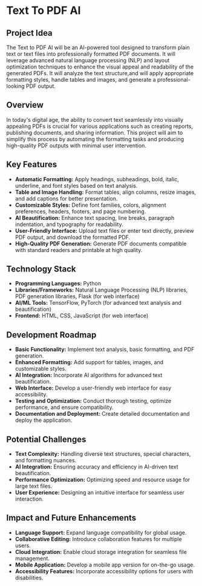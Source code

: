 # Text To PDF AI

## Project Idea

The Text to PDF AI will be an AI-powered tool designed to transform plain text or text files into professionally formatted PDF documents. It will leverage advanced natural language processing (NLP) and layout optimization techniques to enhance the visual appeal and readability of the generated PDFs. It will analyze the text structure,and will apply appropriate formatting styles, handle tables and images, and generate a professional-looking PDF output.


## Overview

In today's digital age, the ability to convert text seamlessly into visually appealing PDFs is crucial for various applications such as creating reports, publishing documents, and sharing information. This project will aim to simplify this process by automating the formatting tasks and producing high-quality PDF outputs with minimal user intervention.

## Key Features

* **Automatic Formatting:** Apply headings, subheadings, bold, italic, underline, and font styles based on text analysis.
* **Table and Image Handling:** Format tables, align columns, resize images, and add captions for better presentation.
* **Customizable Styles:** Define font families, colors, alignment preferences, headers, footers, and page numbering.
* **AI Beautification:** Enhance text spacing, line breaks, paragraph indentation, and typography for readability.
* **User-Friendly Interface:** Upload text files or enter text directly, preview PDF output, and download the formatted PDF.
* **High-Quality PDF Generation:** Generate PDF documents compatible with standard readers and printable at high quality.

## Technology Stack

* **Programming Languages:** Python
* **Libraries/Frameworks:** Natural Language Processing (NLP) libraries, PDF generation libraries, Flask (for web interface)
* **AI/ML Tools:** TensorFlow, PyTorch (for advanced text analysis and beautification)
* **Frontend:** HTML, CSS, JavaScript (for web interface)

## Development Roadmap

* **Basic Functionality:** Implement text analysis, basic formatting, and PDF generation.
* **Enhanced Formatting:** Add support for tables, images, and customizable styles.
* **AI Integration:** Incorporate AI algorithms for advanced text beautification.
* **Web Interface:** Develop a user-friendly web interface for easy accessibility.
* **Testing and Optimization:** Conduct thorough testing, optimize performance, and ensure compatibility.
* **Documentation and Deployment:** Create detailed documentation and deploy the application.

## Potential Challenges

* **Text Complexity:** Handling diverse text structures, special characters, and formatting nuances.
* **AI Integration:** Ensuring accuracy and efficiency in AI-driven text beautification.
* **Performance Optimization:** Optimizing speed and resource usage for large text files.
* **User Experience:** Designing an intuitive interface for seamless user interaction.

## Impact and Future Enhancements

* **Language Support:** Expand language compatibility for global usage.
* **Collaborative Editing:** Introduce collaboration features for multiple users.
* **Cloud Integration:** Enable cloud storage integration for seamless file management.
* **Mobile Application:** Develop a mobile app version for on-the-go usage.
* **Accessibility Features:** Incorporate accessibility options for users with disabilities.